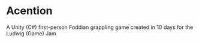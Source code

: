 # Acention
 A Unity (C#) first-person Foddian grappling game created in 10 days for the Ludwig (Game) Jam
